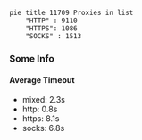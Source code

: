 
```mermaid
pie title 11709 Proxies in list
    "HTTP" : 9110
    "HTTPS": 1086
    "SOCKS" : 1513
```

### Some Info
#### Average Timeout

- mixed: 2.3s
- http: 0.8s
- https: 8.1s
- socks: 6.8s